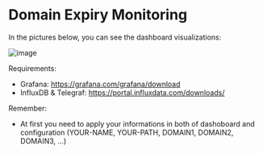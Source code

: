 # Domain Expiry Monitoring

In the pictures below, you can see the dashboard visualizations:

![image](https://user-images.githubusercontent.com/43276746/185423745-a4a0c487-af60-441d-bf6d-4d4a943a50c1.png)

Requirements:
- Grafana: https://grafana.com/grafana/download
- InfluxDB & Telegraf: https://portal.influxdata.com/downloads/

Remember:
- At first you need to apply your informations in both of dashoboard and configuration (YOUR-NAME, YOUR-PATH, DOMAIN1, DOMAIN2, DOMAIN3, ...)
